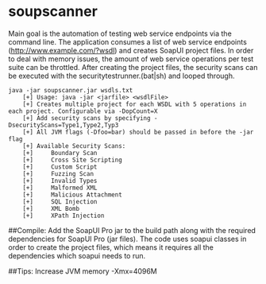 soupscanner
===========

Main goal is the automation of testing web service endpoints via the command line. The application consumes a list of web service endpoints (http://www.example.com/?wsdl) and creates SoapUI project files. In order to deal with memory issues, the amount of web service operations per test suite can be throttled. After creating the project files, the security scans can be executed with the securitytestrunner.(bat|sh) and looped through.

	java -jar soupscanner.jar wsdls.txt
		[+] Usage: java -jar <jarfile> <wsdlFile> 
		[+] Creates multiple project for each WSDL with 5 operations in each project. Configurable via -DopCount=X
		[+] Add security scans by specifying -DsecurityScans=Type1,Type2,Typ3
		[+] All JVM flags (-Dfoo=bar) should be passed in before the -jar flag
		[+] Available Security Scans:
		[+] 	Boundary Scan
		[+] 	Cross Site Scripting
		[+] 	Custom Script
		[+] 	Fuzzing Scan
		[+] 	Invalid Types
		[+] 	Malformed XML
		[+] 	Malicious Attachment
		[+] 	SQL Injection
		[+] 	XML Bomb
		[+] 	XPath Injection

##Compile:
Add the SoapUI Pro jar to the build path along with the required dependencies for SoapUI Pro (jar files). The code uses soapui classes in order to create the project files, which means it requires all the dependencies which soapui needs to run.

##Tips:
Increase JVM memory -Xmx=4096M
